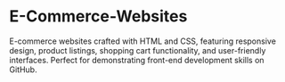 # E-Commerce-Websites
E-commerce websites crafted with HTML and CSS, featuring responsive design, product listings, shopping cart functionality, and user-friendly interfaces. Perfect for demonstrating front-end development skills on GitHub.
